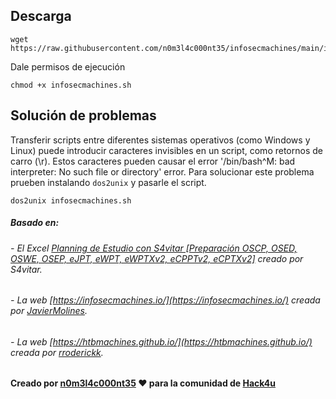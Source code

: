 ## Descarga

```shell
wget https://raw.githubusercontent.com/n0m3l4c000nt35/infosecmachines/main/infosecmachines.sh
```

Dale permisos de ejecución

```shell
chmod +x infosecmachines.sh
```

## Solución de problemas

Transferir scripts entre diferentes sistemas operativos (como Windows y Linux) puede introducir caracteres invisibles en un script, como retornos de carro (\r). Estos caracteres pueden causar el error '/bin/bash^M: bad interpreter: No such file or directory' error.
Para solucionar este problema prueben instalando `dos2unix` y pasarle el script.

```shell
dos2unix infosecmachines.sh
```

##### Basado en:
###### - El Excel [Planning de Estudio con S4vitar [Preparación OSCP, OSED, OSWE, OSEP, eJPT, eWPT, eWPTXv2, eCPPTv2, eCPTXv2]](https://docs.google.com/spreadsheets/d/1dzvaGlT_0xnT-PGO27Z_4prHgA8PHIpErmoWdlUrSoA/edit#gid=0) creado por S4vitar.
###### - La web [https://infosecmachines.io/](https://infosecmachines.io/) creada por [JavierMolines](https://github.com/JavierMolines/).
###### - La web [https://htbmachines.github.io/](https://htbmachines.github.io/) creada por [rroderickk](https://github.com/rroderickk).

#### Creado por [n0m3l4c000nt35](https://github.com/n0m3l4c000nt35) ♥ para la comunidad de [Hack4u](https://hack4u.io/)
